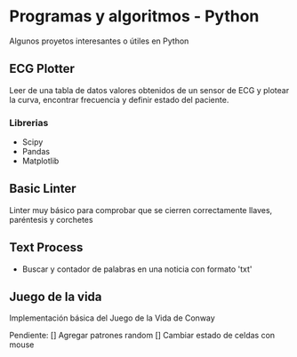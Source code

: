 # Programas y algoritmos - Python 

Algunos proyetos interesantes o útiles en Python 

## ECG Plotter 

Leer de una tabla de datos valores obtenidos de un sensor de ECG 
y plotear la curva, encontrar frecuencia y definir estado del paciente. 

### Librerias

* Scipy 
* Pandas 
* Matplotlib


## Basic Linter

Linter muy básico para comprobar que se cierren correctamente llaves, paréntesis
y corchetes 


## Text Process

* Buscar y contador de palabras en una noticia con formato 'txt' 

## Juego de la vida 

Implementación básica del Juego de la Vida de Conway 

 Pendiente: 
 [] Agregar patrones random 
 [] Cambiar estado de celdas con mouse 


